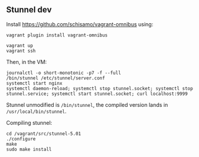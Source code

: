 Stunnel dev
-----------

Install https://github.com/schisamo/vagrant-omnibus using:

```
vagrant plugin install vagrant-omnibus
```

```
vagrant up
vagrant ssh
```

Then, in the VM:

```
journalctl -o short-monotonic -p7 -f --full
/bin/stunnel /etc/stunnel/server.conf
systemctl start nginx
systemctl daemon-reload; systemctl stop stunnel.socket; systemctl stop stunnel.service; systemctl start stunnel.socket; curl localhost:9999
```

Stunnel unmodified is `/bin/stunnel`, the compiled version lands in `/usr/local/bin/stunnel`.

Compiling stunnel:

```
cd /vagrant/src/stunnel-5.01
./configure
make
sudo make install
```

